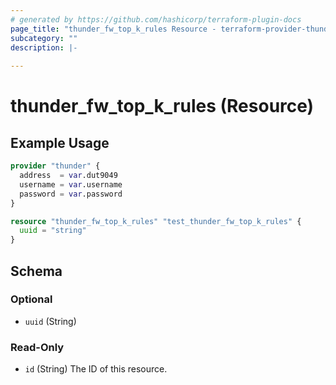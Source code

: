 ```yaml
---
# generated by https://github.com/hashicorp/terraform-plugin-docs
page_title: "thunder_fw_top_k_rules Resource - terraform-provider-thunder"
subcategory: ""
description: |-
  
---
```


# thunder_fw_top_k_rules (Resource)



## Example Usage

```terraform
provider "thunder" {
  address  = var.dut9049
  username = var.username
  password = var.password
}

resource "thunder_fw_top_k_rules" "test_thunder_fw_top_k_rules" {
  uuid = "string"
}
```

<!-- schema generated by tfplugindocs -->
## Schema

### Optional

- `uuid` (String)

### Read-Only

- `id` (String) The ID of this resource.


